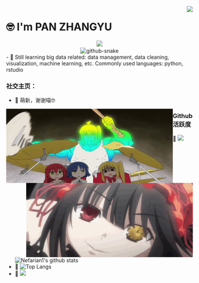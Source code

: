 <img align="right" src="https://count.getloli.com/get/@:Nefarian1?theme=rule34">


# 🤓 I'm PAN ZHANGYU

<div align="center">

  <!-- dynamic typing effect 动态打字效果 -->
  <div>
    <a href="https://blog.sunguoqi.com/">
      <img src="https://readme-typing-svg.demolab.com?font=Fira+Code&pause=1000&width=435&lines=console.log(%22Hello%2C%20World%22);Welcome to PAN's homepage!&center=true&size=27" />
    </a>
  </div>
  
<!-- Snake Code Contribution Map 贪吃蛇代码贡献图 -->
  <picture>
    <source media="(prefers-color-scheme: dark)" srcset="https://cdn.jsdelivr.net/gh/Nefarian1/Nefarian1/snake_animate/github-contribution-grid-snake-dark.svg" />
    <source media="(prefers-color-scheme: light)" srcset="https://cdn.jsdelivr.net/gh/Nefarian1/Nefarian1/snake_animate/github-contribution-grid-snake.svg" />
    <img alt="github-snake" src="https://cdn.jsdelivr.net/gh/Nefarian1/Nefarian1/snake_animate/github-contribution-grid-snake-dark.svg" />
  </picture>

</div>
- 🌱
Still learning big data related: data management, data cleaning, visualization, machine learning, etc. 
Commonly used languages: python, rstudio

### **社交主页：**
- 🌱
 萌新，谢谢喵🤓

 <style>
  .left-align {
    float: left;
    width: 450px;
    height: 200px;
  }
  
  .right-align {
    float: right;
    width: 450px;
    height: 200px;
  }
</style>

<img class="left-align" alt="hongxia" src="./images/hongxia.gif" />
<img class="right-align" alt="kuangsan" src="./images/kuangsan1.gif" />

### Github 活跃度
- 🌱
[![](https://activity-graph.herokuapp.com/graph?username=Nefarian1&theme=dracula)](https://github.com/ashutosh00710/github-readme-activity-graph)
![Nefarian1's github stats](https://github-readme-stats.vercel.app/api?username=Nefarian1&show_icons=true&theme=vue)
- 🌱
![Top Langs](https://github-readme-stats.vercel.app/api/top-langs/?username=Nefarian1&langs_count=6)
- 🌱
![](https://github-readme-stats.vercel.app/api/top-langs/?username=Nefarian1&layout=compact&langs_count=6)


<!--
**Nefarian1/Nefarian1** is a ✨ _special_ ✨ repository because its `README.md` (this file) appears on your GitHub profile.

Here are some ideas to get you started:

- 🌱 I’m currently learning .
-->
